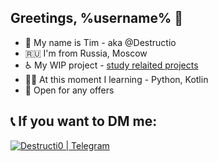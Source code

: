 ## Greetings, %username% 👋
- 🐼 My name is Tim - aka @Destructio
- 🇷🇺 I'm from Russia, Moscow
- ♿ My WIP project - [study relaited projects][current-project]
- 👨‍🎓 At this moment I learning - Python, Kotlin
- 💼 Open for any offers

## 📞 If you want to DM me:
[<img alt="Destructi0 | Telegram" src="https://img.shields.io/badge/-Telegram-2CA5E0.svg?logo=telegram&style=for-the-badge"/>][telegram]

[current-project]: https://github.com/Destructio/MyPythonProjects
[telegram]: https://t.me/Destructi0

